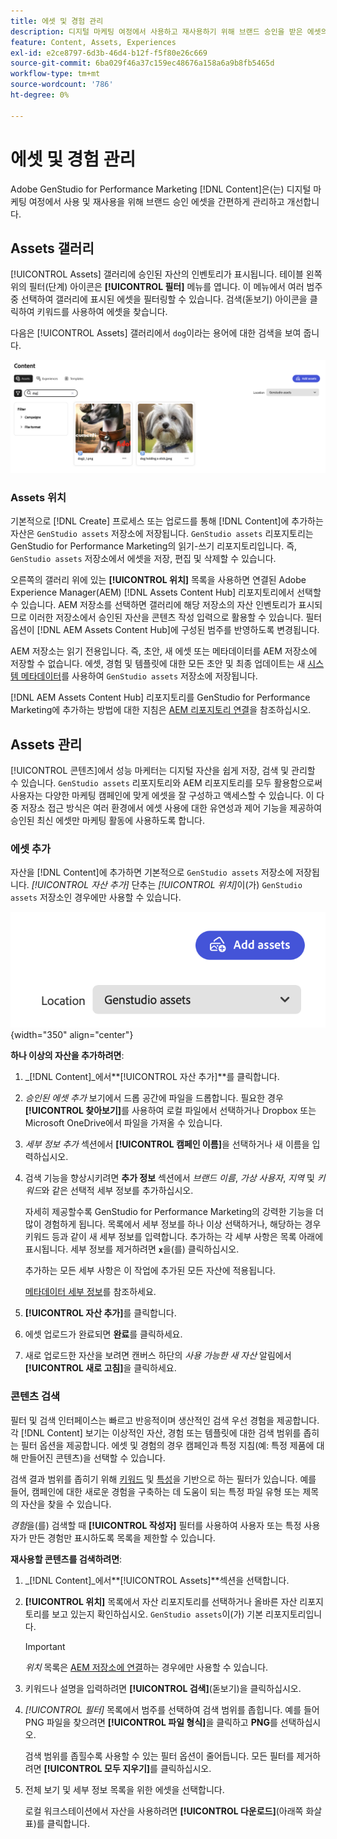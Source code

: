 ```yaml
---
title: 에셋 및 경험 관리
description: 디지털 마케팅 여정에서 사용하고 재사용하기 위해 브랜드 승인을 받은 에셋의 관리를 간소화하고 강화합니다.
feature: Content, Assets, Experiences
exl-id: e2ce8797-6d3b-46d4-b12f-f5f80e26c669
source-git-commit: 6ba029f46a37c159ec48676a158a6a9b8fb5465d
workflow-type: tm+mt
source-wordcount: '786'
ht-degree: 0%

---
```


# 에셋 및 경험 관리

Adobe GenStudio for Performance Marketing [!DNL Content]은(는) 디지털 마케팅 여정에서 사용 및 재사용을 위해 브랜드 승인 에셋을 간편하게 관리하고 개선합니다.

## Assets 갤러리

[!UICONTROL Assets] 갤러리에 승인된 자산의 인벤토리가 표시됩니다. 테이블 왼쪽 위의 필터(단계) 아이콘은 **[!UICONTROL 필터]** 메뉴를 엽니다. 이 메뉴에서 여러 범주 중 선택하여 갤러리에 표시된 에셋을 필터링할 수 있습니다. 검색(돋보기) 아이콘을 클릭하여 키워드를 사용하여 에셋을 찾습니다.

다음은 [!UICONTROL Assets] 갤러리에서 `dog`이라는 용어에 대한 검색을 보여 줍니다.

![dog에서 검색이 포함된 Assets 보기](../../assets/content-assets.png)

### Assets 위치

기본적으로 [!DNL Create] 프로세스 또는 업로드를 통해 [!DNL Content]에 추가하는 자산은 `GenStudio assets` 저장소에 저장됩니다. `GenStudio assets` 리포지토리는 GenStudio for Performance Marketing의 읽기-쓰기 리포지토리입니다. 즉, `GenStudio assets` 저장소에서 에셋을 저장, 편집 및 삭제할 수 있습니다.

오른쪽의 갤러리 위에 있는 **[!UICONTROL 위치]** 목록을 사용하면 연결된 Adobe Experience Manager(AEM) [!DNL Assets Content Hub] 리포지토리에서 선택할 수 있습니다. AEM 저장소를 선택하면 갤러리에 해당 저장소의 자산 인벤토리가 표시되므로 이러한 저장소에서 승인된 자산을 콘텐츠 작성 입력으로 활용할 수 있습니다. 필터 옵션이 [!DNL AEM Assets Content Hub]에 구성된 범주를 반영하도록 변경됩니다.

AEM 저장소는 읽기 전용입니다. 즉, 초안, 새 에셋 또는 메타데이터를 AEM 저장소에 저장할 수 없습니다. 에셋, 경험 및 템플릿에 대한 모든 초안 및 최종 업데이트는 새 [시스템 메타데이터](asset-details.md#system-metadata)를 사용하여 `GenStudio assets` 저장소에 저장됩니다.

[!DNL AEM Assets Content Hub] 리포지토리를 GenStudio for Performance Marketing에 추가하는 방법에 대한 지침은 [AEM 리포지토리 연결](connect-aem-repo.md)을 참조하십시오.

## Assets 관리

[!UICONTROL 콘텐츠]에서 성능 마케터는 디지털 자산을 쉽게 저장, 검색 및 관리할 수 있습니다. `GenStudio assets` 리포지토리와 AEM 리포지토리를 모두 활용함으로써 사용자는 다양한 마케팅 캠페인에 맞게 에셋을 잘 구성하고 액세스할 수 있습니다. 이 다중 저장소 접근 방식은 여러 환경에서 에셋 사용에 대한 유연성과 제어 기능을 제공하여 승인된 최신 에셋만 마케팅 활동에 사용하도록 합니다.

### 에셋 추가

자산을 [!DNL Content]에 추가하면 기본적으로 `GenStudio assets` 저장소에 저장됩니다. _[!UICONTROL 자산 추가]_ 단추는 _[!UICONTROL 위치]_&#x200B;이(가) `GenStudio assets` 저장소인 경우에만 사용할 수 있습니다.

![위치 필드](../../assets/content-location.png){width="350" align="center"}

**하나 이상의 자산을 추가하려면**:

1. _[!DNL Content]_에서&#x200B;**[!UICONTROL 자산 추가]**를 클릭합니다.

1. _승인된 에셋 추가_ 보기에서 드롭 공간에 파일을 드롭합니다. 필요한 경우 **[!UICONTROL 찾아보기]**&#x200B;를 사용하여 로컬 파일에서 선택하거나 Dropbox 또는 Microsoft OneDrive에서 파일을 가져올 수 있습니다.

1. _세부 정보 추가_ 섹션에서 **[!UICONTROL 캠페인 이름]**&#x200B;을 선택하거나 새 이름을 입력하십시오.

1. 검색 기능을 향상시키려면 **추가 정보** 섹션에서 _브랜드 이름_, _가상 사용자_, _지역_ 및 _키워드_&#x200B;와 같은 선택적 세부 정보를 추가하십시오.

   자세히 제공할수록 GenStudio for Performance Marketing의 강력한 기능을 더 많이 경험하게 됩니다. 목록에서 세부 정보를 하나 이상 선택하거나, 해당하는 경우 키워드 등과 같이 새 세부 정보를 입력합니다. 추가하는 각 세부 사항은 목록 아래에 표시됩니다. 세부 정보를 제거하려면 **`x`**&#x200B;을(를) 클릭하십시오.

   추가하는 모든 세부 사항은 이 작업에 추가된 모든 자산에 적용됩니다.

   [메타데이터 세부 정보](/help/user-guide/content/asset-details.md#system-metadata)를 참조하세요.

1. **[!UICONTROL 자산 추가]**&#x200B;를 클릭합니다.

1. 에셋 업로드가 완료되면 **완료**&#x200B;를 클릭하세요.

1. 새로 업로드한 자산을 보려면 캔버스 하단의 _사용 가능한 새 자산_ 알림에서 **[!UICONTROL 새로 고침]**&#x200B;을 클릭하세요.

<!-- 
In the future, need guidance on template upload errors. For now, the UI just says error.
-->

### 콘텐츠 검색

필터 및 검색 인터페이스는 빠르고 반응적이며 생산적인 검색 우선 경험을 제공합니다. 각 [!DNL Content] 보기는 이상적인 자산, 경험 또는 템플릿에 대한 검색 범위를 좁히는 필터 옵션을 제공합니다. 에셋 및 경험의 경우 캠페인과 특정 지침(예: 특정 제품에 대해 만들어진 콘텐츠)을 선택할 수 있습니다.

검색 결과 범위를 좁히기 위해 [키워드](asset-details.md#user-defined-metadata) 및 [특성](/help/user-guide/insights/attributes.md)을 기반으로 하는 필터가 있습니다. 예를 들어, 캠페인에 대한 새로운 경험을 구축하는 데 도움이 되는 특정 파일 유형 또는 제목의 자산을 찾을 수 있습니다.

_경험_&#x200B;을(를) 검색할 때 **[!UICONTROL 작성자]** 필터를 사용하여 사용자 또는 특정 사용자가 만든 경험만 표시하도록 목록을 제한할 수 있습니다.

**재사용할 콘텐츠를 검색하려면**:

1. _[!DNL Content]_에서&#x200B;**[!UICONTROL Assets]**섹션을 선택합니다.

1. **[!UICONTROL 위치]** 목록에서 자산 리포지토리를 선택하거나 올바른 자산 리포지토리를 보고 있는지 확인하십시오. `GenStudio assets`이(가) 기본 리포지토리입니다.

   >[!IMPORTANT]
   >
   >_위치_ 목록은 [AEM 저장소에 연결](connect-aem-repo.md)하는 경우에만 사용할 수 있습니다.

1. 키워드나 설명을 입력하려면 **[!UICONTROL 검색]**(돋보기)을 클릭하십시오.

1. _[!UICONTROL 필터]_ 목록에서 범주를 선택하여 검색 범위를 좁힙니다. 예를 들어 PNG 파일을 찾으려면 **[!UICONTROL 파일 형식]**&#x200B;을 클릭하고 **PNG**&#x200B;를 선택하십시오.

   검색 범위를 좁힐수록 사용할 수 있는 필터 옵션이 줄어듭니다. 모든 필터를 제거하려면 **[!UICONTROL 모두 지우기]**&#x200B;를 클릭하십시오.

1. 전체 보기 및 세부 정보 목록을 위한 에셋을 선택합니다.

   로컬 워크스테이션에서 자산을 사용하려면 **[!UICONTROL 다운로드]**(아래쪽 화살표)를 클릭합니다.
